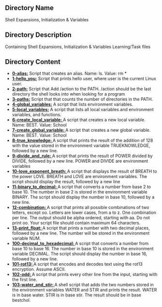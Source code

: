 <h2>Directory Name</h2>
<p>Shell Expansions, Initialization & Variables</p>

<h2>Directory Description</h2>
<p>Containing Shell Expansions, Initialization & Variables Learning/Task files</p>

<h2>Directory Content</h2>
<ul>
  <li><a href="https://github.com/osadeleke/alx-system_engineering-devops/blob/master/0x03-shell_variables_expansions/0-alias"><strong>0-alias:</strong></a> Script that creates an alias. Name: ls. Value: rm *</li>
  
  <li><a href="https://github.com/osadeleke/alx-system_engineering-devops/blob/master/0x03-shell_variables_expansions/1-hello_you"><strong>1-hello_you:</strong></a> Script that prints hello user, where user is the current Linux user.</li>
  
  <li><a href="https://github.com/osadeleke/alx-system_engineering-devops/blob/master/0x03-shell_variables_expansions/2-path"><strong>2-path:</strong></a> Script that Add /action to the PATH. /action should be the last directory the shell looks into when looking for a program</li>
  
  <li><a href="https://github.com/osadeleke/alx-system_engineering-devops/blob/master/0x03-shell_variables_expansions/3-paths"><strong>3-paths:</strong></a> Script that that counts the number of directories in the PATH.</li>
  
  <li><a href="https://github.com/osadeleke/alx-system_engineering-devops/blob/master/0x03-shell_variables_expansions/4-global_variables"><strong>4-global_variables:</strong></a> A script that lists environment variables.</li>
  
  <li><a href="https://github.com/osadeleke/alx-system_engineering-devops/blob/master/0x03-shell_variables_expansions/5-local_variables"><strong>5-local_variables:</strong></a> A script that lists all local variables and environment variables, and functions.</li>
  
  <li><a href="https://github.com/osadeleke/alx-system_engineering-devops/blob/master/0x03-shell_variables_expansions/6-create_local_variable"><strong>6-create_local_variable: </strong></a> A script that creates a new local variable. Name: BEST. Value: School</li>
  
  <li><a href="https://github.com/osadeleke/alx-system_engineering-devops/blob/master/0x03-shell_variables_expansions/7-create_global_variable"><strong>7-create_global_variable: </strong></a> A script that creates a new global variable. Name: BEST. Value: School </li>
  
  <li><a href="https://github.com/osadeleke/alx-system_engineering-devops/blob/master/0x03-shell_variables_expansions/8-true_knowledge"><strong>8-true_knowledge: </strong></a> A script that prints the result of the addition of 128 with the value stored in the environment variable TRUEKNOWLEDGE, followed by a new line. </li>
  
  <li><a href="https://github.com/osadeleke/alx-system_engineering-devops/blob/master/0x03-shell_variables_expansions/9-divide_and_rule"><strong>9-divide_and_rule: </strong></a> A script that prints the result of POWER divided by DIVIDE, followed by a new line. POWER and DIVIDE are environment variables </li>
   
   <li><a href="https://github.com/osadeleke/alx-system_engineering-devops/blob/master/0x03-shell_variables_expansions/10-love_exponent_breath"><strong>10-love_exponent_breath: </strong></a> A script that displays the result of BREATH to the power LOVE. BREATH and LOVE are environment variables. The script should display the result, followed by a new line </li>
  
  <li><a href="https://github.com/osadeleke/alx-system_engineering-devops/blob/master/0x03-shell_variables_expansions/11-binary_to_decimal"><strong>11-binary_to_decimal: </strong></a> A script that converts a number from base 2 to base 10. The number in base 2 is stored in the environment variable BINARY. The script should display the number in base 10, followed by a new line. </li>
  
  <li><a href="https://github.com/osadeleke/alx-system_engineering-devops/blob/master/0x03-shell_variables_expansions/12-combinations"><strong>12-combination: </strong></a> A script that prints all possible combinations of two letters, except oo. Letters are lower cases, from a to z. One combination per line. The output should be alpha ordered, starting with aa. Do not print oo. Your script file should contain maximum 64 characters. </li>
  
  <li><a href="https://github.com/osadeleke/alx-system_engineering-devops/blob/master/0x03-shell_variables_expansions/13-print_float"><strong>13-print_float: </strong></a> A script that prints a number with two decimal places, followed by a new line. The number will be stored in the environment variable NUM.</li>
  
  <li><a href="https://github.com/osadeleke/alx-system_engineering-devops/blob/master/0x03-shell_variables_expansions/100-decimal_to_hexadecimal"><strong>100-decimal_to_hexadecimal: </strong></a> A script that converts a number from base 10 to base 16. The number in base 10 is stored in the environment variable DECIMAL. The script should display the number in base 16, followed by a new line. </li>
  
  <li><a href="https://github.com/osadeleke/alx-system_engineering-devops/blob/master/0x03-shell_variables_expansions/101-rot13"><strong>101-rot13: </strong></a> A script that encodes and decodes text using the rot13 encryption. Assume ASCII. </li>
  
  <li><a href="https://github.com/osadeleke/alx-system_engineering-devops/blob/master/0x03-shell_variables_expansions/102-odd"><strong>102-odd: </strong></a> A script that prints every other line from the input, starting with the first line. </li>
  
  <li><a href="https://github.com/osadeleke/alx-system_engineering-devops/blob/master/0x03-shell_variables_expansions/103-water_and_stir"><strong>103-water_and_stir: </strong></a> A shell script that adds the two numbers stored in the environment variables WATER and STIR and prints the result. WATER is in base water. STIR is in base stir. The result should be in base bestchol. </li>
</ul>
